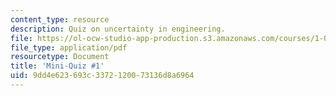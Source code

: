 ```yaml
---
content_type: resource
description: Quiz on uncertainty in engineering.
file: https://ol-ocw-studio-app-production.s3.amazonaws.com/courses/1-010-uncertainty-in-engineering-fall-2008/9dd4e623693c3372120073136d8a6964_mini_quiz_5.pdf
file_type: application/pdf
resourcetype: Document
title: 'Mini-Quiz #1'
uid: 9dd4e623-693c-3372-1200-73136d8a6964
---
```

